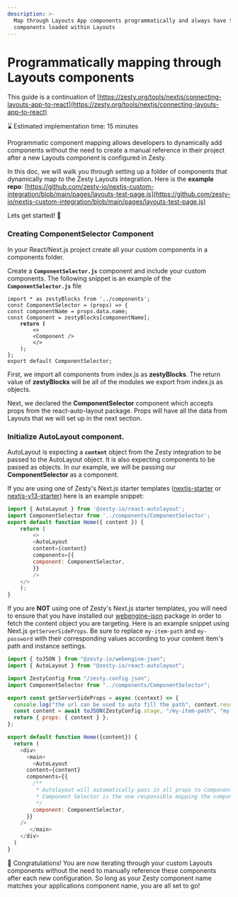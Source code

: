 ```yaml
---
description: >-
  Map through Layouts App components programmatically and always have the latest
  components loaded within Layouts
---
```


# Programmatically mapping through Layouts components

This guide is a continuation of [https://zesty.org/tools/nextjs/connecting-layouts-app-to-react](https://zesty.org/tools/nextjs/connecting-layouts-app-to-react)

⌛️ Estimated implementation time: 15 minutes

Programmatic component mapping allows developers to dynamically add components without the need to create a manual reference in their project after a new Layouts component is configured in Zesty.&#x20;

In this doc, we will walk you through setting up a folder of components that dynamically map to the Zesty Layouts integration. Here is the **example repo**: [https://github.com/zesty-io/nextjs-custom-integration/blob/main/pages/layouts-test-page.js](https://github.com/zesty-io/nextjs-custom-integration/blob/main/pages/layouts-test-page.js)

Lets get started! 🙌

### Creating ComponentSelector Component <a href="#_y542s3a2c5fr" id="_y542s3a2c5fr"></a>

In your React/Next.js project create all your custom components in a components folder.

Create a **`ComponentSelector.js`** component and include your custom components. The following snippet is an example of the **`ComponentSelector.js`** file

<pre class="language-javascript" data-overflow="wrap" data-full-width="false"><code class="lang-javascript">import * as zestyBlocks from '../components';
const ComponentSelector = (props) => {
const componentName = props.data.name;
const Component = zestyBlocks[componentName];
<strong>    return (
</strong>        &#x3C;>
        &#x3C;Component />
        &#x3C;/>
    );
};
export default ComponentSelector;
</code></pre>

First, we import all components from index.js as **zestyBlocks**. The return value of **zestyBlocks** will be all of the modules we export from index.js as objects.

Next, we declared the **ComponentSelector** component which accepts props from the react-auto-layout package. Props will have all the data from Layouts that we will set up in the next section.

### Initialize **AutoLayout** component.&#x20;

AutoLayout is expecting a **`content`** object from the Zesty integration to be passed to the AutoLayout object. It is also expecting components to be passed as objects. In our example, we will be passing our **ComponentSelector** as a component.

If you are using one of Zesty's Next.js starter templates ([nextjs-starter](https://github.com/zesty-io/nextjs-starter) or [nextjs-v13-starter](https://github.com/zesty-io/nextjs-v13-starter)) here is an example snippet:&#x20;

```javascript
import { AutoLayout } from '@zesty-io/react-autolayout';
import ComponentSelector from '../components/ComponentSelector';
export default function Home({ content }) {
    return (
        <>
        <AutoLayout
        content={content}
        components={{
        component: ComponentSelector,
        }}
        />
    </>
    );
}

```

If you are **NOT** using one of Zesty's Next.js starter templates, you will need to ensure that you have installed our [webengine-json](https://github.com/zesty-io/webengine-json) package in order to fetch the content object you are targeting. Here is an example snippet using Next.js `getServerSideProps`. Be sure to replace `my-item-path` and `my-password` with their corresponding values according to your content item's path and instance settings.

```javascript
import { toJSON } from "@zesty-io/webengine-json";
import { AutoLayout } from "@zesty-io/react-autolayout";

import ZestyConfig from "/zesty.config.json";
import ComponentSelector from "../components/ComponentSelector";

export const getServerSideProps = async (context) => {
  console.log("the url can be used to auto fill the path", context.resolvedUrl);
  const content = await toJSON(ZestyConfig.stage, "/my-item-path", "my-password");
  return { props: { content } };
};

export default function Home({content}) {
  return (
    <div>
      <main>
        <AutoLayout
      content={content}
      components={{
        /**
         * Autolayout will automatically pass in all props to ComponentSeletor
         * Component Selector is the one responsible mapping the components from auto-layout to the react component
         */
        component: ComponentSelector,
      }}
    />
       </main>
    </div>
  )
}

```

&#x20;🎉 Congratulations! You are now iterating through your custom Layouts components without the need to manually reference these components after each new configuration. So long as your Zesty component name matches your applications component name, you are all set to go!&#x20;
